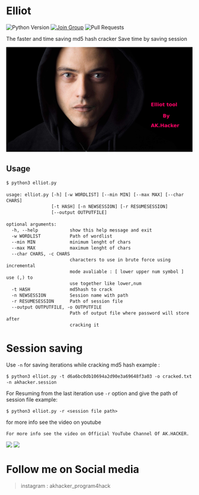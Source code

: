 # Elliot
![Python Version](https://img.shields.io/badge/Python-v3.9-blue)
[![Join Group](https://img.shields.io/badge/Telegram-Join%20Group-informational)](https://t.me/program4hack)
![Pull Requests](https://img.shields.io/github/issues-pr/AKHACKER-program4hack/elliot)

The faster and time saving md5 hash cracker
Save time by saving session

<img src="elliotgithub.jpg">

## Usage
```
$ python3 elliot.py

usage: elliot.py [-h] [-w WORDLIST] [--min MIN] [--max MAX] [--char CHARS]
                 [-t HASH] [-n NEWSESSION] [-r RESUMESESSION]
                 [--output OUTPUTFILE]

optional arguments:
  -h, --help            show this help message and exit
  -w WORDLIST           Path of wordlist
  --min MIN             minimum lenght of chars
  --max MAX             maximum lenght of chars
  --char CHARS, -c CHARS
                        characters to use in brute force using incremental
                        mode avaliable : [ lower upper num symbol ] use (,) to
                        use together like lower,num
  -t HASH               md5hash to crack
  -n NEWSESSION         Session name with path
  -r RESUMESESSION      Path of session file
  --output OUTPUTFILE, -o OUTPUTFILE
                        Path of output file where password will store after
                        cracking it

```
# Session saving 

Use ```-n``` for saving iterations while cracking md5 hash 
example : 
```
$ python3 elliot.py -t d6a6bc0db10694a2d90e3a69648f3a03 -o cracked.txt -n akhacker.session
```
For Resuming from the last iteration use ```-r``` option and give the path of session file example:

```
$ python3 elliot.py -r <session file path>
```

for more info see the video on youtube

```
For more info see the video on Official YouTube Channel Of AK.HACKER.
```
<a href="https://youtu.be/DSOOCnM8mXk"><img src="https://img.shields.io/badge/How%20To%20Deploy-blue.svg?logo=Youtube"></a>
<a href="https://youtu.be/DSOOCnM8mXk"><img src="https://img.shields.io/youtube/views/DSOOCnM8mXk?style=social"></a>

# Follow me on Social media
> instagram : akhacker_program4hack

